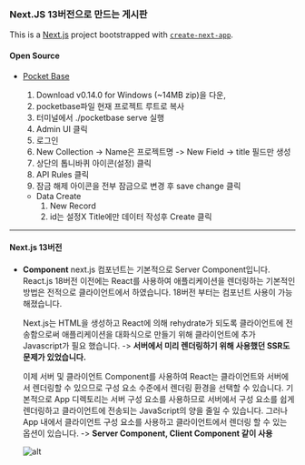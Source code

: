 ### Next.JS 13버전으로 만드는 게시판
  This is a [Next.js](https://nextjs.org/) project bootstrapped with [`create-next-app`](https://github.com/vercel/next.js/tree/canary/packages/create-next-app).


#### Open Source
  - [Pocket Base](https://pocketbase.io/docs)
    1. Download v0.14.0 for Windows (~14MB zip)을 다운,
    2. pocketbase파일 현재 프로젝트 루트로 복사
    3. 터미널에서 ./pocketbase serve 실행
    4. Admin UI 클릭
    5. 로그인
    6. New Collection -> Name은 프로젝트명 -> New Field -> title 필드만 생성
    7. 상단의 톱니바퀴 아이콘(설정) 클릭
    8. API Rules 클릭
    7. 잠금 해제 아이콘을 전부 잠금으로 변경 후 save change 클릭

    - Data Create
      1. New Record
      2. id는 설정X Title에만 데이터 작성후 Create 클릭
    
---
#### Next.js 13버전
- **Component**
  next.js 컴포넌트는 기본적으로 Server Component입니다.  
  React.js 18버전 이전에는 React를 사용하여 애플리케이션을 렌더링하는 기본적인 방법은 전적으로 클라이언트에서 하였습니다. 18버전 부터는 컴포넌트 사용이 가능해졌습니다.  
    
  Next.js는 HTML을 생성하고 React에 의해 rehydrate가 되도록 클라이언트에 전송함으로써 애플리케이션을 대화식으로 만들기 위해 클라이언트에 추가 Javascript가 필요 했습니다. -> **서버에서 미리 렌더링하기 위해 사용했던 SSR도 문제가 있었습니다.**
    
  이제 서버 및 클라이언트 Component를 사용하여 React는 클라이언트와 서버에서 렌더링할 수 있으므로 구성 요소 수준에서 렌더링 환경을 선택할 수 있습니다. 기본적으로 App 디렉토리는 서버 구성 요소를 사용하므로 서버에서 구성 요소를 쉽게 렌더링하고 클라이언트에 전송되는 JavaScript의 양을 줄일 수 있습니다. 그러나 App 내에서 클라이언트 구성 요소를 사용하고 클라이언트에서 렌더링 할 수 있는 옵션이 있습니다. -> **Server Component, Client Component 같이 사용**  

  ![alt](https://www.google.com/url?sa=i&url=https%3A%2F%2Fmycodings.fly.dev%2Fblog%2F2022-11-17-nextjs-13-client-component&psig=AOvVaw3XitIFejSwKpu0I1ksUaxW&ust=1680259490306000&source=images&cd=vfe&ved=0CBAQjRxqFwoTCOisvMK8g_4CFQAAAAAdAAAAABAE)